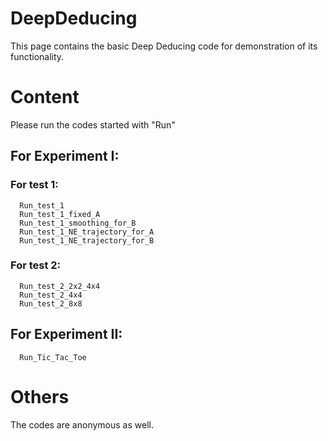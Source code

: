 # DeepDeducing
This page contains the basic Deep Deducing code for demonstration of its functionality.

# Content
Please run the codes started with "Run" 

## For Experiment I:

### For test 1:

      Run_test_1
      Run_test_1_fixed_A
      Run_test_1_smoothing_for_B
      Run_test_1_NE_trajectory_for_A
      Run_test_1_NE_trajectory_for_B

### For test 2:

      Run_test_2_2x2_4x4
      Run_test_2_4x4
      Run_test_2_8x8

## For Experiment II:

      Run_Tic_Tac_Toe

# Others
The codes are anonymous as well.

